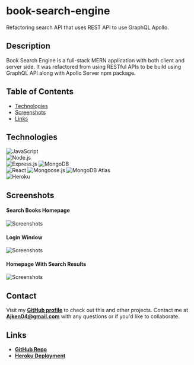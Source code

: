 # book-search-engine

Refactoring search API that uses REST API to use GraphQL Apollo.

## Description
Book Search Engine is a full-stack MERN application with both client and server side. It was refactored from using RESTful APIs to be build using GraphQL API along with Apollo Server npm package.

## Table of Contents
* [Technologies](#technologies)
* [Screenshots](#screenshots)
* [Links](#links)

## Technologies
![JavaScript](https://img.shields.io/badge/JavaScript-F7DF1E?style=for-the-badge&logo=javascript&logoColor=black)  
![Node.js](https://img.shields.io/badge/Node.js-43853D?style=for-the-badge&logo=node.js&logoColor=white)  
![Express.js](https://img.shields.io/badge/Express.js-404D59?style=for-the-badge)
![MongoDB](https://img.shields.io/badge/MongoDB-4EA94B?style=for-the-badge&logo=mongodb&logoColor=white)  
![React](https://img.shields.io/badge/React-20232A?style=for-the-badge&logo=react&logoColor=61DAFB) 
![Mongoose.js](https://img.shields.io/badge/Mongoose.js-880000?style=for-the-badge) 
![MongoDB Atlas](https://img.shields.io/badge/MongoDB%20Atlas-4EA94B?style=for-the-badge&logo=mongodb&logoColor=white)   
![Heroku](https://img.shields.io/badge/Heroku-430098?style=for-the-badge&logo=heroku&logoColor=white)  

## Screenshots
#### Search Books Homepage
![Screenshots](./client/src/asset/searchbooks-pages-ss.png)
#### Login Window 
![Screenshots](./client/src/asset/login-page-searchbooks-ss.png)
#### Homepage With Search Results
![Screenshots](./client/src/asset/searchbooks-ss.png)

## Contact 
Visit my **[GitHub profile](https://github.com/Aken00/)** to check out this and other projects.
Contact me at **Ajken04@gmail.com** with any questions or if you'd like to collaborate.

## Links
- **[GitHub Repo]()**
- **[Heroku Deployment]()**